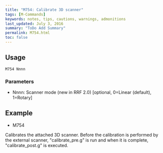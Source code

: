 ```yaml
---
title: "M754: Calibrate 3D scanner" 
tags: [M-Commands]
keywords: notes, tips, cautions, warnings, admonitions
last_updated: July 3, 2016
summary: "ToDo Add Summary"
permalink: M754.html
toc: false
---
```



## Usage ##
```
M754 Nnnn
```

### Parameters ###

+ Nnnn: Scanner mode (new in RRF 2.0) [optional, 0=Linear (default), 1=Rotary]

## Example ##

+ M754

Calibrates the attached 3D scanner. Before the calibration is performed by the external scanner, "calibrate_pre.g" is run and when it is complete, "calibrate_post.g" is executed.
